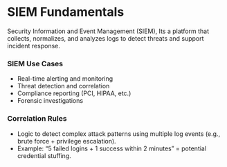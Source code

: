# SIEM Fundamentals
Security Information and Event Management (SIEM), Its a platform that collects, normalizes, and analyzes logs to detect threats and support incident response.

### SIEM Use Cases
- Real-time alerting and monitoring
- Threat detection and correlation
- Compliance reporting (PCI, HIPAA, etc.)
- Forensic investigations

### Correlation Rules
- Logic to detect complex attack patterns using multiple log events (e.g., brute force + privilege escalation).
- Example: “5 failed logins + 1 success within 2 minutes” = potential credential stuffing.